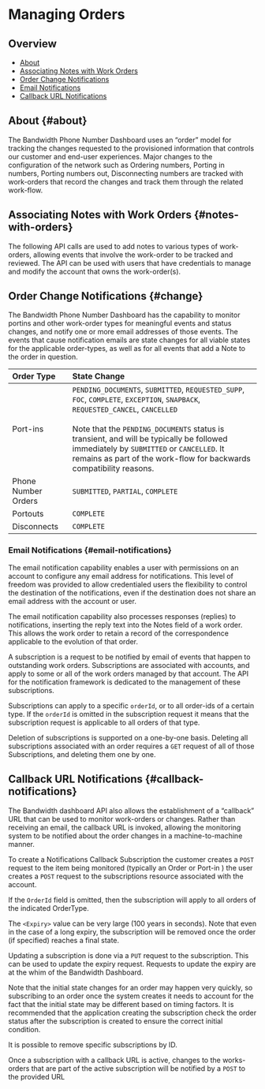 # Managing Orders

## Overview

* [About](#about)
* [Associating Notes with Work Orders](#notes-with-orders)
* [Order Change Notifications](#change)
* [Email Notifications](#email-notifications)
* [Callback URL Notifications](#callback-notifications)

## About {#about}

The Bandwidth Phone Number Dashboard uses an “order” model for tracking the changes requested to the provisioned information that controls our customer and end-user experiences.   Major changes to the configuration of the network such as Ordering numbers, Porting in numbers, Porting numbers out, Disconnecting numbers are tracked with work-orders that record the changes and track them through the related work-flow.

## Associating Notes with Work Orders {#notes-with-orders}

The following API calls are used to add notes to various types of work-orders, allowing events that involve the work-order to be tracked and reviewed.  The API can be used with users that have credentials to manage and modify the account that owns the work-order(s).

## Order Change Notifications {#change}

The Bandwidth Phone Number Dashboard has the capability to monitor portins and other work-order types for meaningful events and status changes, and notify one or more email addresses of those events.  The events that cause notification emails are state changes for all viable states for the applicable order-types, as well as for all events that add a Note to the order in question.

| Order Type          | State Change                                                                                                                                                                                                                                                                                                                                            |
|:--------------------|:--------------------------------------------------------------------------------------------------------------------------------------------------------------------------------------------------------------------------------------------------------------------------------------------------------------------------------------------------------|
| Port-ins            | `PENDING_DOCUMENTS`, `SUBMITTED`, `REQUESTED_SUPP`, `FOC`, `COMPLETE`, `EXCEPTION`, `SNAPBACK`, `REQUESTED_CANCEL`, `CANCELLED` <br> <br> Note that the `PENDING_DOCUMENTS` status is transient, and will be typically be followed immediately by `SUBMITTED` or `CANCELLED`.  It remains as part of the work-flow for backwards compatibility reasons. |
| Phone Number Orders | `SUBMITTED`, `PARTIAL`, `COMPLETE`                                                                                                                                                                                                                                                                                                                      |
| Portouts            | `COMPLETE`                                                                                                                                                                                                                                                                                                                                              |
| Disconnects         | `COMPLETE`                                                                                                                                                                                                                                                                                                                                              |

### Email Notifications {#email-notifications}

The email notification capability enables a user with permissions on an account to configure any email address for notifications.  This level of freedom was provided to allow credentialed users the flexibility to control the destination of the notifications, even if the destination does not share an email address with the account or user.

The email notification capability also processes responses (replies) to notifications, inserting the reply text into the Notes field of a work order.  This allows the work order to retain a record of the correspondence applicable to the evolution of that order.

A subscription is a request to be notified by email of events that happen to outstanding work orders.  Subscriptions are associated with accounts, and apply to some or all of the work orders managed by that account.  The API for the notification framework is dedicated to the management of these subscriptions.

Subscriptions can apply to a specific `orderId`, or to all order-ids of a certain type.  If the `orderId` is omitted in the subscription request it means that the subscription request is applicable to all orders of that type.

Deletion of subscriptions is supported on a one-by-one basis.  Deleting all subscriptions associated with an order requires a <code class="get">GET</code> request of all of those Subscriptions, and deleting them one by one.

## Callback URL Notifications {#callback-notifications}

The Bandwidth dashboard API also allows the establishment of a “callback” URL that can be used to monitor work-orders or changes.   Rather than receiving an email, the callback URL is invoked, allowing the monitoring system to be notified about the order changes in a machine-to-machine manner.

To create a Notifications Callback Subscription the customer creates a <code class="post">POST</code> request to the item being monitored (typically an Order or Port-in ) the user creates a <code class="post">POST</code> request to the subscriptions resource associated with the account.

If the `OrderId` field is omitted, then the subscription will apply to all orders of the indicated OrderType.

The `<Expiry>` value can be very large (100 years in seconds).  Note that even in the case of a long expiry, the subscription will be removed once the order (if specified) reaches a final state.

Updating a subscription is done via a <code class="put">PUT</code> request to the subscription. This can be used to update the expiry request.   Requests to update the expiry are at the whim of the Bandwidth Dashboard.

Note that the initial state changes for an order may happen very quickly, so subscribing to an order once the system creates it needs to account for the fact that the initial state may be different based on timing factors.  It is recommended that the application creating the subscription check the order status after the subscription is created to ensure the correct initial condition.

It is possible to remove specific subscriptions by ID.

Once a subscription with a callback URL is active, changes to the works-orders that are part of the active subscription will be notified by a <code class="post">POST</code> to the provided URL



